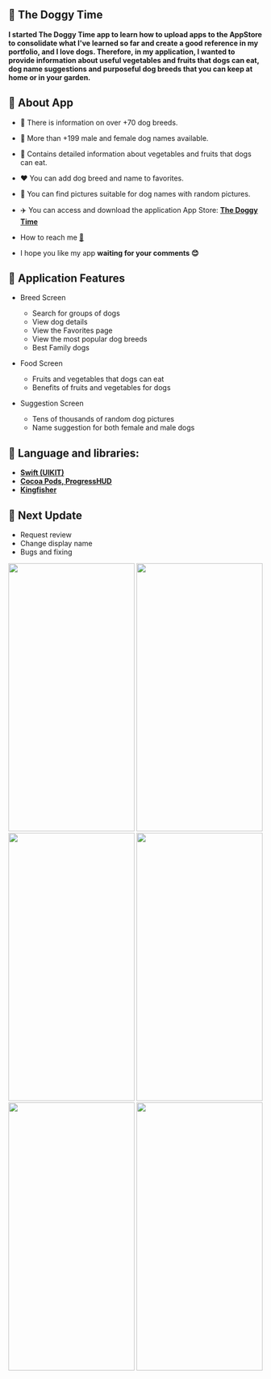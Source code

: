 ## 🐶 The Doggy Time
**I started The Doggy Time app to learn how to upload apps to the AppStore to consolidate what I've learned so far and create a good reference in my portfolio, and I love dogs. Therefore, in my application, I wanted to provide information about useful vegetables and fruits that dogs can eat, dog name suggestions and purposeful dog breeds that you can keep at home or in your garden.**

## 🦴 About App

-  🦮 There is information on over +70 dog breeds.
-  📝 More than +199 male and female dog names available.
-  🥕 Contains detailed information about vegetables and fruits that dogs can eat.
-  ❤️ You can add dog breed and name to favorites.
-  🌄 You can find pictures suitable for dog names with random pictures.

-  ✈️ You can access and download the application App Store: **[The Doggy Time](https://github.com/Batuhanirmali)**

-  How to reach me **[📩](batuirmali@gmail.com)**

-  I hope you like my app **waiting for your comments 😊**

## 🐾 Application Features

-   Breed Screen
    - Search for groups of dogs
    - View dog details
    - View the Favorites page
    - View the most popular dog breeds
    - Best Family dogs

-   Food Screen
    - Fruits and vegetables that dogs can eat
    - Benefits of fruits and vegetables for dogs

-   Suggestion Screen
    - Tens of thousands of random dog pictures
    - Name suggestion for both female and male dogs


## 🚀 Language and libraries:
-  **[Swift (UIKIT)](https://www.swift.org)**
- **[Cocoa Pods, ProgressHUD](https://github.com/relatedcode/ProgressHUD)**
- **[Kingfisher](https://github.com/onevcat/Kingfisher)**

## 📝 Next Update 
- Request review
- Change display name
- Bugs and fixing

<p align="left"> 
<img src="https://user-images.githubusercontent.com/103661354/209570693-3359fbf8-1861-4497-82f4-c776f8dfd281.png" width="250" height="530" />
<img src="https://user-images.githubusercontent.com/103661354/209570690-c8405efe-7650-4418-9878-523c238d4916.png" width="250" height="530" />
<img src="https://user-images.githubusercontent.com/103661354/209570681-4387b4a3-3601-47d7-987f-cbe59121b5a0.png" width="250" height="530" />
<img src="https://user-images.githubusercontent.com/103661354/209570684-e82da903-6384-42e5-aa6f-6275c5c3b9b8.png" width="250" height="530" />
<img src="https://user-images.githubusercontent.com/103661354/209570686-ffe982bb-06ed-43bb-a824-132498152cbe.png" width="250" height="530" />
<img src="https://user-images.githubusercontent.com/103661354/209570689-161fab4d-0134-48b6-91c7-fa880cbe34b4.png" width="250" height="530" />
</p>
